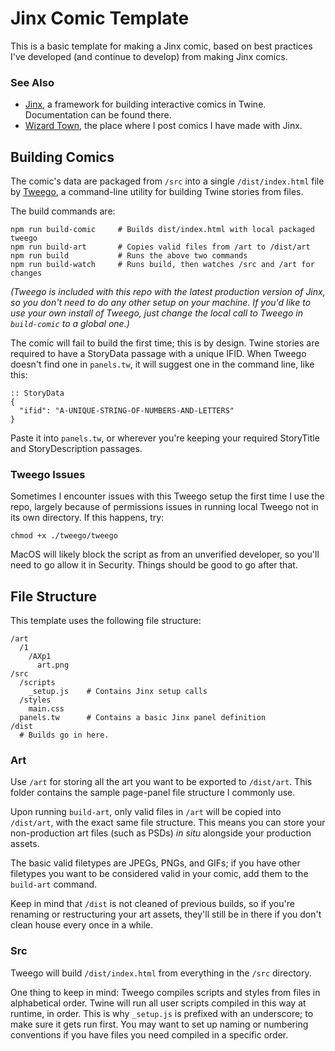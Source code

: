 # Jinx Comic Template

This is a basic template for making a Jinx comic, based on best practices I've developed (and continue to develop) from making Jinx comics.

### See Also
* [Jinx](https://github.com/derektb/jinx), a framework for building interactive comics in Twine.  Documentation can be found there.
* [Wizard Town](http://www.wizard.town), the place where I post comics I have made with Jinx.

## Building Comics

The comic's data are packaged from `/src` into a single `/dist/index.html` file by [Tweego](https://www.motoslave.net/tweego/), a command-line utility for building Twine stories from files.

The build commands are:

```
npm run build-comic     # Builds dist/index.html with local packaged tweego
npm run build-art       # Copies valid files from /art to /dist/art
npm run build           # Runs the above two commands
npm run build-watch     # Runs build, then watches /src and /art for changes
```

_(Tweego is included with this repo with the latest production version of Jinx, so you don't need to do any other setup on your machine.  If you'd like to use your own install of Tweego, just change the local call to Tweego in `build-comic` to a global one.)_

The comic will fail to build the first time; this is by design.  Twine stories are required to have a StoryData passage with a unique IFID.  When Tweego doesn't find one in `panels.tw`, it will suggest one in the command line, like this:

```
:: StoryData
{
  "ifid": "A-UNIQUE-STRING-OF-NUMBERS-AND-LETTERS"
}
```

Paste it into `panels.tw`, or wherever you're keeping your required StoryTitle and StoryDescription passages.

### Tweego Issues

Sometimes I encounter issues with this Tweego setup the first time I use the repo, largely because of permissions issues in running local Tweego not in its own directory.  If this happens, try:

```
chmod +x ./tweego/tweego
```

MacOS will likely block the script as from an unverified developer, so you'll need to go allow it in Security.  Things should be good to go after that.

## File Structure

This template uses the following file structure:

```
/art
  /1
    /AXp1
      art.png
/src
  /scripts
    _setup.js    # Contains Jinx setup calls
  /styles
    main.css
  panels.tw      # Contains a basic Jinx panel definition
/dist
  # Builds go in here.
```

### Art

Use `/art` for storing all the art you want to be exported to `/dist/art`.  This folder contains the sample page-panel file structure I commonly use.

Upon running `build-art`, only valid files in `/art` will be copied into `/dist/art`, with the exact same file structure.  This means you can store your non-production art files (such as PSDs) _in situ_ alongside your production assets.

The basic valid filetypes are JPEGs, PNGs, and GIFs; if you have other filetypes you want to be considered valid in your comic, add them to the `build-art` command.

Keep in mind that `/dist` is not cleaned of previous builds, so if you're renaming or restructuring your art assets, they'll still be in there if you don't clean house every once in a while.

### Src

Tweego will build `/dist/index.html` from everything in the `/src` directory.

One thing to keep in mind: Tweego compiles scripts and styles from files in alphabetical order.  Twine will run all user scripts compiled in this way at runtime, in order.  This is why `_setup.js` is prefixed with an underscore; to make sure it gets run first.  You may want to set up naming or numbering conventions if you have files you need compiled in a specific order.
